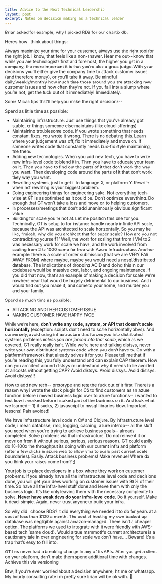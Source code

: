 ```yaml
---
title: Advice to the Next Technical Leadership
layout: post
excerpt: Notes on decision making as a technical leader
---
```


Brian asked for example, why I picked RDS for our chartio db. 

Here’s how I think about things:

Always maximize your time for your customer, always use the right tool for the right job. I know, that feels like a non-answer. Hear me out--  know that while you are technologists first and foremost, the higher you get in a company, the more important it is that you’re also a great judge. With your decisions you’ll either give the company time to attack customer issues (and therefore money), or you’ll take it away. Be mindful daily/weekly/monthly how much time those around you are attacking new customer issues and how often they’re not. If you fall into a slump where you’re not, get the fuck out of it immediately! Immediately.

Some Micah tips that’ll help you make the right decisions--

Spend as little time as possible:

 - Maintaining infrastructure. Just use things that you’ve already got stable, or things someone else maintains (like cloud-offerings)
 - Maintaining troublesome code. If you wrote something that needs constant fixes, you wrote it wrong. There is no debating this. Learn where your judgement was off, fix it immediately and move on. If someone writes code that constantly needs bux-fix style maintaining, fire them.
 - Adding new technologies. When you add new tech, you have to write new infra-level code to blend it in. Then you have to educate your team on it. Then you have to find out the parts of it that don’t work the way you want. Then developing code around the parts of it that don’t work they way you want. 
 - Rewriting systems, just to get it to language X, or platform Y. Rewrite when not rewriting is your biggest problem.
 - Doing engineering things for engineering sake. Not everything tech-wise at GT is as optimized as it could be. Don’t optimize everything. Do enough that GT won’t take a loss and move on to helping customers.
 - In processes/meetings that don’t add unanimously obvious significant value
 - Building for scale you’re not at. Let me position this one for you. Technically, GT is setup to for instance handle nearly infinite API scale, because the API was architected to scale horizontally. So you may be like, “micah, why did you architect that for super scale? How are you not contradicting yourself?” Well, the work for scaling that from 1 VM to 2 was necessary work for scale we have, and the work involved from scaling from 2 to 1000 came for free with Azure Infrastructure. Another example: there is a scale of order submission (that we are VERY FAR AWAY FROM) where maybe, maybe you would need a nosql/distributed database. The implications of dropping ACID and doing this in our codebase would be massive cost, labor, and ongoing maintenance. If you did that now, that’s an example of making a decision for scale we’re nowhere near that would be hugely detrimental to our business. And i would find out you made it, and come to your home, and murder you and your family.


Spend as much time as possible:

 - ATTACKING ANOTHER CUSTOMER ISSUE
 - MAKING CUSTOMER HAVE HAPPY FACE


While we’re here, **don’t write any code, system, or API that doesn’t scale horizontally** (exception: scripts don’t need to scale horizontally obvs). And conversely, avoid using infrastructure that forces you into distributed systems problems _unless you are forced into that scale_, which as we covered, GT really really isn’t.  While we’re here and talking distsys, never write your own distributed systems code when you don’t have to. Go with a platform/framework that already solves it for you. Please tell me that if you’re reading this, you fully understand and can explain CAP theorem. How can you architect around distsys or understand why it needs to be avoided at all costs without getting CAP? Avoid distsys. Avoid distsys. Avoid distsys. Avoid distsys!!!

How to add new tech-- prototype and test the fuck out of it first. There is a reason why i wrote the slack plugin for CS to find customers as an azure function before i moved business logic over to azure functions-- i wanted to test how it worked before i staked part of the business on it. And look what we learned-- 1) it sucks, 2) javascript to mssql libraries blow. Important lessons! Pain avoided!

We have infrastructure level code in C# and Clojure. By infrastructure level code, i mean database, rmq, logging, caching, azure interop-- all the stuff you need when you’re trying to achieve business goals-- already completed. Solve problems via that infrastructure. Do not reinvent it or move on from it without serious, serious, serious reasons. GT could easily do 10-100x the throughput its doing with our current infra and platform (after a few clicks in azure web to allow vms to scale past current scale boundaries). Easily. Attack business problems! Make revenue! Where do you think your raises come from? ;)

Your job is to place developers in a box where they work on customer problems. If you already have all the infrastructure level code and decisions done, you will get your devs working on customer issues with 99% of their time. So have all the infra-level stuff done and leave them with only the business logic. It’s like only leaving them with the necessary complexity to solve. **Never have weak devs do your infra-level code**. Do it yourself. Make it dead-simple. Again, never trust anyone to build your infra.

So why did i choose RDS? It did everything we needed it to do for years at a cost of less than $100 a month. The cost of hosting my own backed up database was negligible against amazon-managed. There isn’t a cheaper option. The platforms we used to integrate with it were friendly with AWS-based tech (same cloud). Would argue mammoth’s current architecture is a cautionary tale in over engineering for scale we don’t have…. Beware! It’s a trap that’s easy to fall into. 

GT has never had a breaking change in any of its APIs. After you get a client on your platform, don’t make them spend additional time with changes. Achieve this via versioning.

Btw, if you’re ever worried about a decision anywhere, hit me on whatsapp. My hourly consulting rate i’m pretty sure brian will be ok with. :beers:
